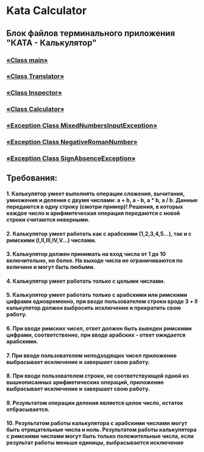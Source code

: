 # Kata Calculator
## Блок файлов терминального приложения "КАТА - Калькулятор"

### [«Class main»](/src/Main.java)
### [«Class Translator»](/src/Translator.java)
### [«Class Inspector»](/src/Inspector.java)
### [«Class Calculator»](/src/Calculator.java)
### [«Exception Class MixedNumbersInputException»](/src/MixedNumbersInputException.java)
### [«Exception Class NegativeRomanNumber»](/src/NegativeRomanNumber.java)
### [«Exception Class SignAbsenceException»](/src/SignAbsenceException.java)


## Требования:
#### 1. Калькулятор умеет выполнять операции сложения, вычитания, умножения и деления с двумя числами: a + b, a - b, a * b, a / b. Данные передаются в одну строку (смотри пример)! Решения, в которых каждое число и арифмитеческая операция передаются с новой строки считаются неверными.
#### 2. Калькулятор умеет работать как с арабскими (1,2,3,4,5…), так и с римскими (I,II,III,IV,V…) числами.
#### 3. Калькулятор должен принимать на вход числа от 1 до 10 включительно, не более. На выходе числа не ограничиваются по величине и могут быть любыми.
#### 4. Калькулятор умеет работать только с целыми числами.
#### 5. Калькулятор умеет работать только с арабскими или римскими цифрами одновременно, при вводе пользователем строки вроде 3 + II калькулятор должен выбросить исключение и прекратить свою работу.
#### 6. При вводе римских чисел, ответ должен быть выведен римскими цифрами, соответственно, при вводе арабских - ответ ожидается арабскими.
#### 7. При вводе пользователем неподходящих чисел приложение выбрасывает исключение и завершает свою работу.
#### 8. При вводе пользователем строки, не соответствующей одной из вышеописанных арифметических операций, приложение выбрасывает исключение и завершает свою работу.
#### 9. Результатом операции деления является целое число, остаток отбрасывается. 
#### 10. Результатом работы калькулятора с арабскими числами могут быть отрицательные числа и ноль. Результатом работы калькулятора с римскими числами могут быть только положительные числа, если результат работы меньше единицы, выбрасывается исключение
